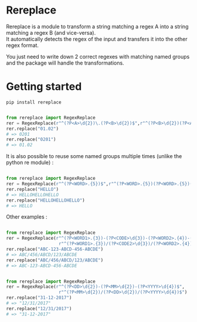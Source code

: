 # Rereplace

Rereplace is a module to transform a string matching a regex A into a string matching a regex B (and vice-versa).  
It automatically detects the regex of the input and transfers it into the other regex format.  

You just need to write down 2 correct regexes with matching named groups and the package will handle the transformations. 

# Getting started

```
pip install rereplace
```

```python

from rereplace import RegexReplace
rer = RegexReplace(r"^(?P<A>\d{2})\.(?P<B>\d{2})$",r"^(?P<B>\d{2})(?P<A>\d{2})$")
rer.replace("01.02")
# => 0201
rer.replace("0201")
# => 01.02
```

It is also possible to reuse some named groups multiple times (unlike the python re module) : 

```python

from rereplace import RegexReplace
rer = RegexReplace(r"^(?P<WORD>.{5})$",r"^(?P<WORD>.{5})(?P<WORD>.{5})(?P<WORD>.{5})$")
rer.replace("HELLO")
# => HELLOHELLOHELLO
rer.replace("HELLOHELLOHELLO")
# => HELLO
```

Other examples : 

```python

from rereplace import RegexReplace
rer = RegexReplace(r"^(?P<WORD1>.{3})-(?P<CODE>\d{3})-(?P<WORD2>.{4})-(?P<CODE2>\d{3})-(?P<WORD3>.{5})$",
                    r"^(?P<WORD1>.{3})/(?P<CODE2>\d{3})/(?P<WORD2>.{4})/(?P<CODE>\d{3})/(?P<WORD3>.{5})$")
rer.replace("ABC-123-ABCD-456-ABCDE")
# => ABC/456/ABCD/123/ABCDE
rer.replace("ABC/456/ABCD/123/ABCDE")
# => ABC-123-ABCD-456-ABCDE
```


```python

from rereplace import RegexReplace
rer = RegexReplace(r"^(?P<DD>\d{2})-(?P<MM>\d{2})-(?P<YYYY>\d{4})$",
                    r"^(?P<MM>\d{2})/(?P<DD>\d{2})/(?P<YYYY>\d{4})$")
rer.replace("31-12-2017")
# => "12/31/2017"
rer.replace("12/31/2017")
# => "31-12-2017"
```
